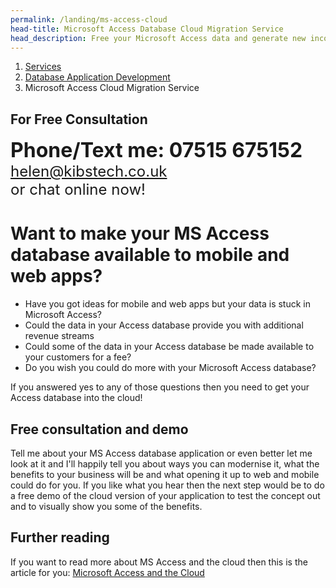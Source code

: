 ```yaml
---
permalink: /landing/ms-access-cloud
head-title: Microsoft Access Database Cloud Migration Service
head_description: Free your Microsoft Access data and generate new income revenue streams by making it available to mobile and websites.
---
```

<nav aria-label="breadcrumb">
  <ol class="breadcrumb">
    <li class="breadcrumb-item"><a href="/">Services</a></li>
    <li class="breadcrumb-item"><a href="/database-developer">Database Application Development</a></li>
    <li class="breadcrumb-item active" aria-current="page">Microsoft Access Cloud Migration Service</li>
  </ol>
</nav>

<div class="alert alert-primary center">
<h2 style="background:none">For Free Consultation</h2>
 <div style="font-size:2rem; font-weight:bold">Phone/Text me: <span class="nobr">07515 675152</span></div>
 <div style="font-size:1.5rem"><a href="mailto:helen@kibstech.co.uk">helen@kibstech.co.uk</a><br />
 or chat online now!</div>
 </div>

# Want to make your MS Access database available to mobile and web apps?

- Have you got ideas for mobile and web apps but your data is stuck in Microsoft Access?
- Could the data in your Access database provide you with additional revenue streams
- Could some of the data in your Access database be made available to your customers for a fee?
- Do you wish you could do more with your Microsoft Access database?

If you answered yes to any of those questions then you need to get your Access database into the cloud!

## Free consultation and demo

Tell me about your MS Access database application or even better let me look at it and I'll happily tell you about ways you can modernise it, what the benefits to your business will be and what opening it up to web and mobile could do for you. If you like what you hear then the next step would be to do a free demo of the cloud version of your application to test the concept out and to visually show you some of the benefits.

## Further reading

If you want to read more about MS Access and the cloud then this is the article for you:
[Microsoft Access and the Cloud](/articles/microsoft-access-and-the-cloud)

<!-- ## Contact me

Fill out the form below or you can email me  <a href="mailto:helen@kibstech.co.uk">helen@kibstech.co.uk</a>

<iframe src="https://docs.google.com/forms/d/e/1FAIpQLSeJdrGTO9-KIqHPLsEEzlGg97zuNsCOn-aWuZ-8bzZFt8rGUA/viewform?embedded=true" width="100%" height="1050" frameborder="0" marginheight="0" marginwidth="0">Loading…</iframe> -->

